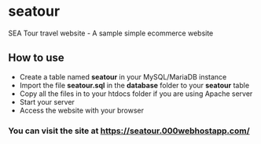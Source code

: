 # seatour
SEA Tour travel website - A sample simple ecommerce website

## How to use
- Create a table named **seatour** in your MySQL/MariaDB instance
- Import the file **seatour.sql** in the **database** folder to your **seatour** table
- Copy all the files in to your htdocs folder if you are using Apache server
- Start your server 
- Access the website with your browser
### You can visit the site at https://seatour.000webhostapp.com/
